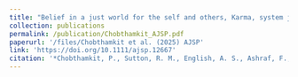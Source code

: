 ```yaml
---
title: "Belief in a just world for the self and others, Karma, system justification, and well-being during COVID-19 pandemic: evidence from 15 Asian nations"
collection: publications
permalink: /publication/Chobthamkit_AJSP.pdf
paperurl: '/files/Chobthamkit et al. (2025) AJSP'
link: 'https://doi.org/10.1111/ajsp.12667'
citation: '*Chobthamkit, P., Sutton, R. M., English, A. S., Ashraf, F., Cayubit, R. F. O., Chaleeraktrakoon, T., … <u>Imada, H.</u>, … Yusoff, A. M. (2025). Belief in a just world for the self and others, Karma, system justification, and well-being during COVID-19 pandemic: Evidence from 15 Asian nations. <em>Asian Journal of Social Psychology</em>, 28(1), e12667. https://doi.org/10.1111/ajsp.12667'
---
```



